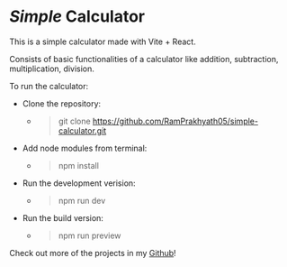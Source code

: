 # **_Simple_ Calculator**

This is a simple calculator made with Vite + React.

Consists of basic functionalities of a calculator like addition, subtraction, multiplication, division.

To run the calculator:

- Clone the repository:

  - > git clone https://github.com/RamPrakhyath05/simple-calculator.git

- Add node modules from terminal:

  - > npm install

- Run the development verision:

  - > npm run dev

- Run the build version:
  - > npm run preview

Check out more of the projects in my [Github][github]!

[github]:[https://www.github.com/RamPrakhyath05]
